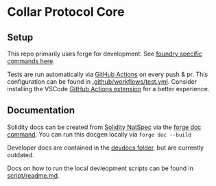 # Collar Protocol Core

## Setup

This repo primarily uses forge for development. See [foundry specific commands here](./devdocs/FOUNDRY.md).

Tests are run automatically via [GitHub Actions](https://github.com/CollarNetworks/protocol-core/actions) on every push & pr. This configuration can be found in [.github/workflows/test.yml](.github/workflows/test.yml). Consider installing the VSCode [GitHub Actions extension](https://marketplace.visualstudio.com/items?itemName=cschleiden.vscode-github-actions) for a better experience.

## Documentation

Solidity docs can be created from [Solidity NatSpec](https://docs.soliditylang.org/en/latest/style-guide.html#natspec) via the [forge doc command](https://book.getfoundry.sh/reference/forge/forge-doc#forge-doc). You can run this docgen locally via `forge doc --build`

Developer docs are contained in the [devdocs folder](./devdocs/), but are currently outdated.

Docs on how to run the local devleopment scripts can be found in [script/readme.md](./script/readme.md).